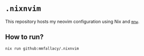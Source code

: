 # `.nixnvim`

This repository hosts my neovim configuration using Nix and [`mnw`](https://github.com/Gerg-L/mnw).

## How to run?

`nix run github:mmfallacy/.nixnvim`
